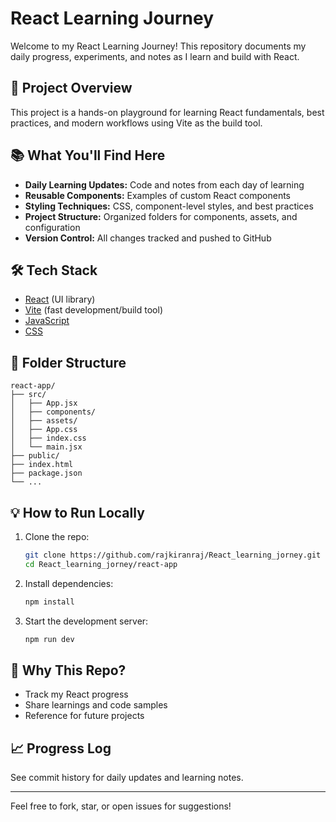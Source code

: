# React Learning Journey

Welcome to my React Learning Journey! This repository documents my daily progress, experiments, and notes as I learn and build with React.

## 🚀 Project Overview
This project is a hands-on playground for learning React fundamentals, best practices, and modern workflows using Vite as the build tool.

## 📚 What You'll Find Here
- **Daily Learning Updates:** Code and notes from each day of learning
- **Reusable Components:** Examples of custom React components
- **Styling Techniques:** CSS, component-level styles, and best practices
- **Project Structure:** Organized folders for components, assets, and configuration
- **Version Control:** All changes tracked and pushed to GitHub

## 🛠️ Tech Stack
- [React](https://react.dev/) (UI library)
- [Vite](https://vitejs.dev/) (fast development/build tool)
- [JavaScript](https://developer.mozilla.org/en-US/docs/Web/JavaScript)
- [CSS](https://developer.mozilla.org/en-US/docs/Web/CSS)

## 📂 Folder Structure
```
react-app/
├── src/
│   ├── App.jsx
│   ├── components/
│   ├── assets/
│   ├── App.css
│   ├── index.css
│   └── main.jsx
├── public/
├── index.html
├── package.json
└── ...
```

## 💡 How to Run Locally
1. Clone the repo:
   ```bash
   git clone https://github.com/rajkiranraj/React_learning_jorney.git
   cd React_learning_jorney/react-app
   ```
2. Install dependencies:
   ```bash
   npm install
   ```
3. Start the development server:
   ```bash
   npm run dev
   ```

## 📝 Why This Repo?
- Track my React progress
- Share learnings and code samples
- Reference for future projects

## 📈 Progress Log
See commit history for daily updates and learning notes.

---

Feel free to fork, star, or open issues for suggestions!
